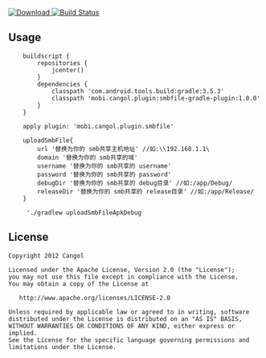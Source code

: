 [![Download](https://api.bintray.com/packages/cangol/maven/smbfile-gradle-plugin/images/download.svg) ](https://bintray.com/cangol/maven/smbfile-gradle-plugin/_latestVersion)
[![Build Status](https://travis-ci.org/Cangol/smbfile-gradle-plugin.svg?branch=master)](https://travis-ci.org/Cangol/smbfile-gradle-plugin)


Usage
-----------
        buildscript {
            repositories {
                jcenter()
            }
            dependencies {
                classpath 'com.android.tools.build:gradle:3.5.3'
                classpath 'mobi.cangol.plugin:smbfile-gradle-plugin:1.0.0'
            }
        }

        apply plugin: 'mobi.cangol.plugin.smbfile'

        uploadSmbFile{
            url '替换为你的 smb共享主机地址' //如:\\192.168.1.1\
            domain '替换为你的 smb共享的域'
            username '替换为你的 smb共享的 username'
            password '替换为你的 smb共享的 password'
            debugDir '替换为你的 smb共享的 debug目录' //如:/app/Debug/
            releaseDir '替换为你的 smb共享的 release目录' //如:/app/Release/
        }

         './gradlew uploadSmbFileApkDebug

License
-----------

    Copyright 2012 Cangol

    Licensed under the Apache License, Version 2.0 (the "License");
    you may not use this file except in compliance with the License.
    You may obtain a copy of the License at

       http://www.apache.org/licenses/LICENSE-2.0

    Unless required by applicable law or agreed to in writing, software
    distributed under the License is distributed on an "AS IS" BASIS,
    WITHOUT WARRANTIES OR CONDITIONS OF ANY KIND, either express or implied.
    See the License for the specific language governing permissions and
    limitations under the License.